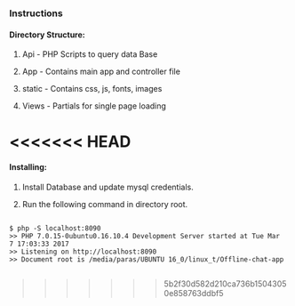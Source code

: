 ### Instructions

#### Directory Structure:

1. Api - PHP Scripts to query data Base
	
2. App - Contains main app and controller file
	
3. static - Contains css, js, fonts, images
	
4. Views - Partials for single page loading

<<<<<<< HEAD
=======
#### Installing:

1. Install Database and update mysql credentials.
	
2. Run the following command in directory root.
	
``` shell
	
$ php -S localhost:8090
>> PHP 7.0.15-0ubuntu0.16.10.4 Development Server started at Tue Mar  7 17:03:33 2017
>> Listening on http://localhost:8090
>> Document root is /media/paras/UBUNTU 16_0/linux_t/Offline-chat-app
	
```
>>>>>>> 5b2f30d582d210ca736b15043050e858763ddbf5
